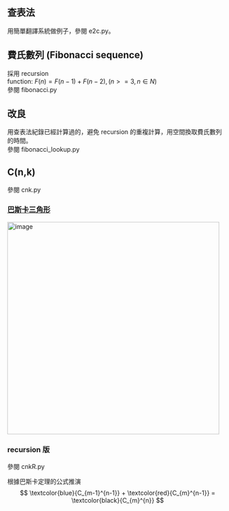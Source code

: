 ## 查表法
用簡單翻譯系統做例子，參閱 e2c.py。

## 費氏數列 (Fibonacci sequence)
採用 recursion  
function: $F(n) = F(n-1) + F(n-2), (n>=3, n \in N)$  
參閱 fibonacci.py

## 改良
用查表法紀錄已經計算過的，避免 recursion 的重複計算，用空間換取費氏數列的時間。  
參閱 fibonacci_lookup.py

## C(n,k)
參閱 cnk.py

### [巴斯卡三角形](https://zh.wikipedia.org/zh-tw/杨辉三角形)
<img width="484" alt="image" src="https://github.com/patrick0516/Algo_Notes/assets/109636871/b538b253-0986-41b2-8e96-afef0bd936df">

### recursion 版
參閱 cnkR.py

根據巴斯卡定理的公式推演
$$
\textcolor{blue}{C_{m-1}^{n-1}} + \textcolor{red}{C_{m}^{n-1}} = \textcolor{black}{C_{m}^{n}}
$$


